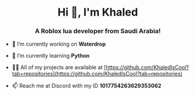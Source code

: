 <h1 align="center">Hi 👋, I'm Khaled</h1>
<h3 align="center">A Roblox lua developer from Saudi Arabia!</h3>

- 🔭 I’m currently working on **Waterdrop**

- 🌱 I’m currently learning **Python**

- 👨‍💻 All of my projects are available at [https://github.com/KhaledIsCool?tab=repositories](https://github.com/KhaledIsCool?tab=repositories)

- 📫 Reach  me at Discord with my ID **1017754263629353062**
